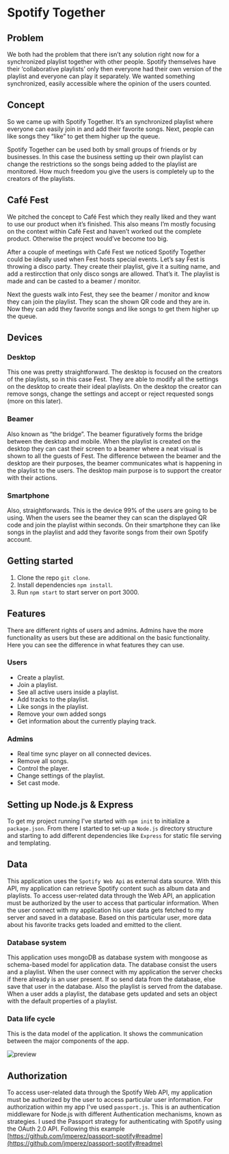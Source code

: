 # Spotify Together

## Problem

We both had the problem that there isn’t any solution right now for a synchronized playlist together with other people. Spotify themselves have their ‘collaborative playlists’ only then everyone had their own version of the playlist and everyone can play it separately. We wanted something synchronized, easily accessible where the opinion of the users counted.

## Concept

So we came up with Spotify Together. It’s an synchronized playlist where everyone can easily join in and add their favorite songs. Next, people can like songs they “like” to get them higher up the queue.

Spotify Together can be used both by small groups of friends or by businesses. In this case the business setting up their own playlist can change the restrictions so the songs being added to the playlist are monitored. How much freedom you give the users is completely up to the creators of the playlists.

## Café Fest

We pitched the concept to Café Fest which they really liked and they want to use our product when it’s finished. This also means I’m mostly focusing on the context within Café Fest and haven’t worked out the complete product. Otherwise the project would’ve become too big.

After a couple of meetings with Café Fest we noticed Spotify Together could be ideally used when Fest hosts special events. Let’s say Fest is throwing a disco party. They create their playlist, give it a suiting name, and add a restircction that only disco songs are allowed. That’s it. The playlist is made and can be casted to a beamer / monitor.

Next the guests walk into Fest, they see the beamer / monitor and know they can join the playlist. They scan the shown QR code and they are in. Now they can add they favorite songs and like songs to get them higher up the queue.


## Devices

### Desktop

This one was pretty straightforward. The desktop is focused on the creators of the playlists, so in this case Fest. They are able to modify all the settings on the desktop to create their ideal playlists. On the desktop the creator can remove songs, change the settings and accept or reject requested songs (more on this later).

### Beamer

Also known as “the bridge”. The beamer figuratively forms the bridge between the desktop and mobile. When the playlist is created on the desktop they can cast their screen to a beamer where a neat visual is shown to all the guests of Fest. The difference between the beamer and the desktop are their purposes, the beamer communicates what is happening in the playlist to the users. The desktop main purpose is to support the creator with their actions.

### Smartphone

Also, straightforwards. This is the device 99% of the users are going to be using. When the users see the beamer they can scan the displayed QR code and join the playlist within seconds. On their smartphone they can like songs in the playlist and add they favorite songs from their own Spotify account.

## Getting started

1.  Clone the repo `git clone`.
2.  Install dependencies `npm install`.
3.  Run `npm start` to start server on port 3000.

## Features
There are different rights of users and admins. Admins have the more functionality as users but these are additional on the basic functionality. Here you can see the difference in what features they can use.

### Users
- Create a playlist.
- Join a playlist.
- See all active users inside a playlist.
- Add tracks to the playlist.
- Like songs in the playlist.
- Remove your own added songs
- Get information about the currently playing track.

### Admins
- Real time sync player on all connected devices.
- Remove all songs.
- Control the player.
- Change settings of the playlist.
- Set cast mode.

## Setting up Node.js & Express

To get my project running I've started with `npm init` to initialize a `package.json`. From there I started to set-up a `Node.js` directory structure and starting to add different dependencies like `Express` for static file serving and templating.

## Data
This application uses the `Spotify Web Api` as external data source. With this API, my application can retrieve Spotify content such as album data and playlists. To access user-related data through the Web API, an application must be authorized by the user to access that particular information. When the user connect with my application his user data gets fetched to my server and saved in a database. Based on this particular user, more data about his favorite tracks gets loaded and emitted to the client.

### Database system
This application uses mongoDB as database system with mongoose as schema-based model for application data. The database consist the users and a playlist.  When the user connect with my application the server checks if there already is an user present. If so send data from the database, else save that user in the database. Also the playlist is served from the database. When a user adds a playlist, the database gets updated and sets an object with the default properties of a playlist.

### Data life cycle
This is the data model of the application. It shows the communication between the major components of the app.

![preview](datalifecycle.png)

## Authorization
To access user-related data through the Spotify Web API, my application must be authorized by the user to access particular user information. For authorization within my app I've used `passport.js`. This is an authentication middleware for Node.js with different Authentication mechanisms, known as strategies. I used the Passport strategy for authenticating with Spotify using the OAuth 2.0 API. Following this example [https://github.com/jmperez/passport-spotify#readme](https://github.com/jmperez/passport-spotify#readme)
